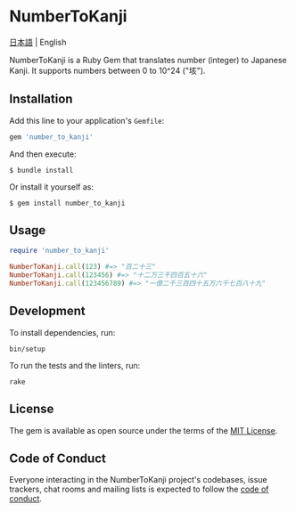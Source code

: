 # NumberToKanji
[日本語](../README.md) | English

NumberToKanji is a Ruby Gem that translates number (integer) to Japanese Kanji.
It supports numbers between 0 to 10^24 ("垓").

## Installation
Add this line to your application's `Gemfile`:

```ruby
gem 'number_to_kanji'
```

And then execute:

```
$ bundle install
```

Or install it yourself as:

```
$ gem install number_to_kanji
```

## Usage
```ruby
require 'number_to_kanji'

NumberToKanji.call(123) #=> "百二十三"
NumberToKanji.call(123456) #=> "十二万三千四百五十六"
NumberToKanji.call(123456789) #=> "一億二千三百四十五万六千七百八十九"
```

## Development
To install dependencies, run:

```
bin/setup
```

To run the tests and the linters, run:

```
rake
```

## License

The gem is available as open source under the terms of the [MIT License](https://opensource.org/licenses/MIT).

## Code of Conduct

Everyone interacting in the NumberToKanji project's codebases, issue trackers, chat rooms and mailing lists is expected to follow the [code of conduct](https://github.com/yamat47/number_to_kanji/blob/main/CODE_OF_CONDUCT.md).
